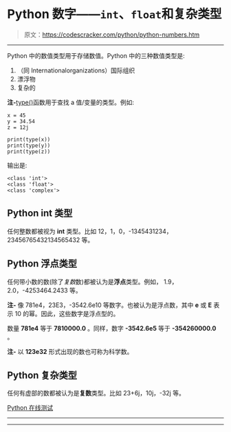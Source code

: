 # Python 数字——`int`、`float`和复杂类型

> 原文：<https://codescracker.com/python/python-numbers.htm>

* * *

Python 中的数值类型用于存储数值。Python 中的三种数值类型是:

1.  （同 Internationalorganizations）国际组织
2.  漂浮物
3.  复杂的

**注-**[type()](/python/python-type-function.htm)函数用于查找 a 值/变量的类型。例如:

```
x = 45
y = 34.54
z = 12j

print(type(x))
print(type(y))
print(type(z))
```

输出是:

```
<class 'int'>
<class 'float'>
<class 'complex'>
```

## Python int 类型

任何整数都被视为 **int** 类型。比如 12，1，0，-1345431234，23456765432134565432 等。

## Python 浮点类型

任何带小数的数(除了*复数*数)都被认为是**浮点**类型。例如， 1.9，2.0，-4253464.2433 等。

**注-** 像 781e4，23E3，-3542.6e10 等数字。也被认为是浮点数，其中 **e** 或 **E** 表示 10 的幂。因此，这些数字是浮点型的。

数量 **781e4** 等于 **7810000.0** 。同样，数字 **-3542.6e5** 等于 **-354260000.0** 。

**注-** 以 **123e32** 形式出现的数也可称为科学数。

## Python 复杂类型

任何有虚部的数都被认为是**复数**类型。比如 23+6j，10j，-32j 等。

[Python 在线测试](/exam/showtest.php?subid=10)

* * *

* * *